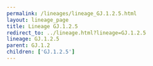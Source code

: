 ```yaml
---
permalink: /lineages/lineage_GJ.1.2.5.html
layout: lineage_page
title: Lineage GJ.1.2.5
redirect_to: ../lineage.html?lineage=GJ.1.2.5
lineage: GJ.1.2.5
parent: GJ.1.2
children: ['GJ.1.2.5']
---
```

